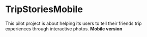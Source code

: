 # TripStoriesMobile
This pilot project is about helping its users to tell their friends trip experiences through interactive photos. **Mobile version**
